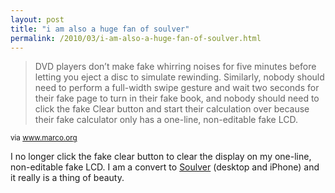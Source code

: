 ```yaml
---
layout: post
title: "i am also a huge fan of soulver"
permalink: /2010/03/i-am-also-a-huge-fan-of-soulver.html
---
```


<blockquote><p>DVD players don’t make fake whirring noises for five minutes before letting you eject a disc to simulate rewinding. Similarly, nobody should need to perform a full-width swipe gesture and wait two seconds for their fake page to turn in their fake book, and nobody should need to click the fake Clear button and start their calculation over because their fake calculator only has a one-line, non-editable fake LCD.</p></blockquote>

<p><small>via <a href="http://www.marco.org/441168915">www.marco.org</a></small></p>

<p>I no longer click the fake clear button to clear the display on my one-line, non-editable fake LCD.  I am a convert to <a href="http://www.acqualia.com/soulver/">Soulver</a> (desktop and iPhone) and it really is a thing of beauty.</p>


